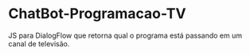 # ChatBot-Programacao-TV
JS para DialogFlow que retorna qual o programa está passando em um canal de televisão.
